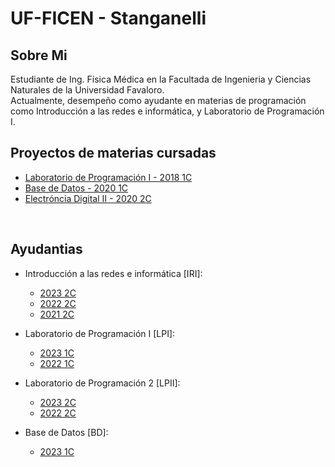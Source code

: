 # UF-FICEN - Stanganelli

## Sobre Mi
Estudiante de Ing. Física Médica en la Facultada de Ingenieria y Ciencias Naturales de la Universidad Favaloro.<br>
Actualmente, desempeño como ayudante en materias de programación como Introducción a las redes e informática, y Laboratorio de Programación I.

## Proyectos de materias cursadas
- [Laboratorio de Programación I - 2018 1C](https://github.com/eastanganelli/2018-1C-Final-Project-Programming-Laboratory-I)
- [Base de Datos - 2020 1C](https://github.com/eastanganelli/2020-1C-Final-Project-Data-Base)
- [Electróncia Digital II - 2020 2C](https://github.com/eastanganelli/2020_2C_Final_Project_Digital_Electronics_II)

<br>

## Ayudantias

- Introducción a las redes e informática [IRI]:
    - [2023 2C](...)
    - [2022 2C](https://github.com/UF-IRI)
    - [2021 2C](https://github.com/eastanganelli/UF_FICEN_AYUDANTIA_IRI_2021_2C)
      
- Laboratorio de Programación I [LPI]:
    - [2023 1C](https://github.com/UF-LP1)
    - [2022 1C](https://github.com/eastanganelli/UF_FICEN_AYUDANTIA_LP1_2022_1C)

- Laboratorio de Programación 2 [LPII]:
    - [2023 2C](...)
    - [2022 2C](https://github.com/eastanganelli/UF_FICEN_AYUDANTIA_LP2_2022_2C)

- Base de Datos [BD]:
    - [2023 1C](#)
